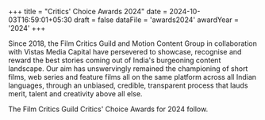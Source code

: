 +++
title = "Critics' Choice Awards 2024"
date = 2024-10-03T16:59:01+05:30
draft = false
dataFile = 'awards2024'
awardYear = '2024'
+++

Since 2018, the Film Critics Guild and Motion Content Group in collaboration with Vistas Media Capital have persevered to showcase, recognise and reward the best stories coming out of India's burgeoning content landscape. Our aim has unswervingly remained the championing of short films, web series and feature films all on the same platform across all Indian languages, through an unbiased, credible, transparent process that lauds merit, talent and creativity above all else.

The Film Critics Guild Critics' Choice Awards for 2024 follow.
